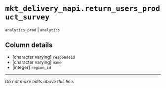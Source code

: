 # `mkt_delivery_napi.return_users_product_survey`
`analytics_prod` | `analytics`

## Column details
* [character varying] `responseid`
* [character varying] `name`
* [integer]   `region_id`

-------------------------------------------------------------------------------
*Do not make edits above this line.*

